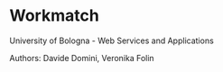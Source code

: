 # Workmatch

University of Bologna - Web Services and Applications


Authors: Davide Domini, Veronika Folin

